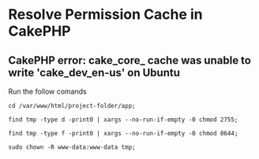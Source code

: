 # Resolve Permission Cache in CakePHP

## CakePHP error: cake_core_ cache was unable to write 'cake_dev_en-us' on Ubuntu

Run the follow comands
```
cd /var/www/html/project-folder/app;
```

```
find tmp -type d -print0 | xargs --no-run-if-empty -0 chmod 2755;
```

```
find tmp -type f -print0 | xargs --no-run-if-empty -0 chmod 0644;
```

```
sudo chown -R www-data:www-data tmp;
```

